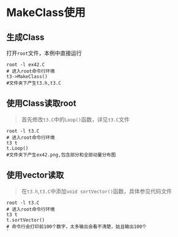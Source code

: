 # MakeClass使用
## 生成Class
打开`root`文件，本例中直接运行
```
root -l ex42.C
# 进入root命令行环境
t3->MakeClass()
#文件夹下产生t3.h,t3.C
```
## 使用Class读取root
> 首先修改`t3.C`中的`Loop()`函数，详见`t3.C`文件
```
root -l t3.C
# 进入root命令行环境
t3 t
t.Loop()
#文件夹下产生ex42.png,包含部分和全部动量分布图
```
## 使用vector读取
> 在`t3.h`,`t3.C`中添加`void sortVector()`函数，具体参见代码文件
```
root -l t3.C
# 进入root命令行环境
t3 t
t.sortVector()
# 命令行会打印前100个数字，太多输出会看不清楚，姑且输出100个
`

